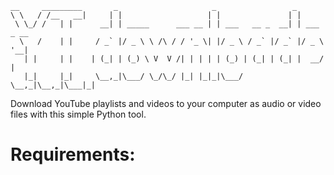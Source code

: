 ```
__     _________       _                     _                 _  
\ \   / /__   __|     | |                   | |               | |          
 \ \_/ /   | |      __| | _____      ___ __ | | ___   __ _  __| | ___ _ __ 
  \   /    | |     / _` |/ _ \ \ /\ / / '_ \| |/ _ \ / _` |/ _` |/ _ \ '__|
   | |     | |    | (_| | (_) \ V  V /| | | | | (_) | (_| | (_| |  __/ |   
   |_|     |_|     \__,_|\___/ \_/\_/ |_| |_|_|\___/ \__,_|\__,_|\___|_|  

```
Download YouTube playlists and videos to your computer as audio or video files with this simple Python tool.

# Requirements:
